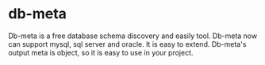 db-meta
=======

Db-meta is a free database schema discovery and easily tool. Db-meta now can support mysql, sql server and oracle. It is easy to extend. Db-meta's output meta is object, so it is easy to use in your project.
